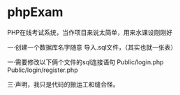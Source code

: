 # phpExam
PHP在线考试系统，当作项目来说太简单，用来水课设刚刚好


一·创建一个数据库名字随意
导入.sql文件，（其实也就一张表）

一·需要修改以下俩个文件的sql连接语句
Public/login.php
Public/login/register.php


三·声明，我只是代码的搬运工和缝合怪。

